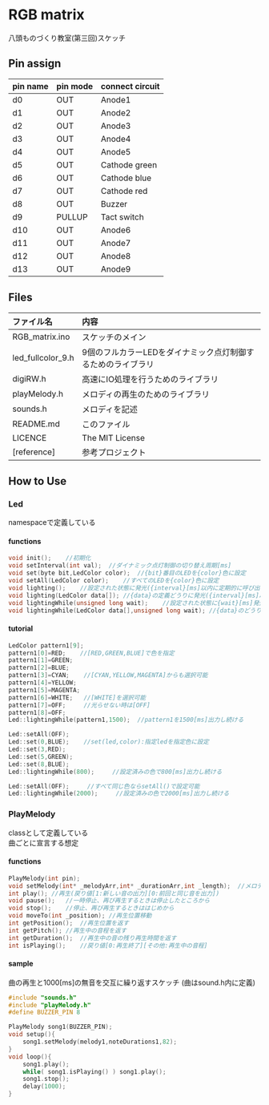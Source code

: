 RGB matrix
==========

八頭ものづくり教室(第三回)スケッチ


Pin assign
----------
|pin name|pin mode|connect circuit|
|:-------|:-------|:--------------|
|d0      |OUT     |Anode1
|d1      |OUT     |Anode2
|d2      |OUT     |Anode3
|d3      |OUT     |Anode4
|d4      |OUT     |Anode5
|d5      |OUT     |Cathode green
|d6      |OUT     |Cathode blue
|d7      |OUT     |Cathode red
|d8      |OUT     |Buzzer
|d9      |PULLUP  |Tact switch
|d10     |OUT     |Anode6
|d11     |OUT     |Anode7
|d12     |OUT     |Anode8
|d13     |OUT     |Anode9

Files
------

|ファイル名|内容|
|:-------|:---|
|RGB_matrix.ino|スケッチのメイン|
|led_fullcolor_9.h|9個のフルカラーLEDをダイナミック点灯制御するためのライブラリ|
|digiRW.h|高速にIO処理を行うためのライブラリ|
|playMelody.h|メロディの再生のためのライブラリ|
|sounds.h|メロディを記述|
|README.md|このファイル|
|LICENCE|The MIT License|
|[reference]|参考プロジェクト|


How to Use
----------

### Led
namespaceで定義している

#### functions
```cpp
void init();    //初期化
void setInterval(int val);  //ダイナミック点灯制御の切り替え周期[ms]
void set(byte bit,LedColor color);  //{bit}番目のLEDを{color}色に設定
void setAll(LedColor color);    //すべてのLEDを{color}色に設定
void lighting();    //設定された状態に発光({interval}[ms]以内に定期的に呼び出しする必要あり)
void lighting(LedColor data[]); //{data}の定義どうりに発光({interval}[ms]以内に定期的に呼び出しする必要あり)
void lightingWhile(unsigned long wait);    //設定された状態に{wait}[ms]発光
void lightingWhile(LedColor data[],unsigned long wait); //{data}のどうりに{wait}[ms]発光
```

#### tutorial
```cpp
LedColor pattern1[9];
pattern1[0]=RED;    //[RED,GREEN,BLUE]で色を指定
pattern1[1]=GREEN;
pattern1[2]=BLUE;
pattern1[3]=CYAN;    //[CYAN,YELLOW,MAGENTA]からも選択可能
pattern1[4]=YELLOW;
pattern1[5]=MAGENTA;
pattern1[6]=WHITE;   //[WHITE]を選択可能
pattern1[7]=OFF;     //光らせない時は[OFF]
pattern1[8]=OFF;
Led::lightingWhile(pattern1,1500);  //pattern1を1500[ms]出力し続ける

Led::setAll(OFF);
Led::set(0,BLUE);    //set(led,color):指定ledを指定色に設定
Led::set(3,RED);
Led::set(5,GREEN);
Led::set(8,BLUE);
Led::lightingWhile(800);     //設定済みの色で800[ms]出力し続ける

Led::setAll(OFF);     //すべて同じ色ならsetAll()で設定可能
Led::lightingWhile(2000);     //設定済みの色で2000[ms]出力し続ける
```

### PlayMelody
classとして定義している  
曲ごとに宣言する想定

#### functions
```cpp
PlayMelody(int pin);
void setMelody(int* _melodyArr,int* _durationArr,int _length);	//メロディーの設定
int play();	//再生(戻り値[1:新しい音の出力][0:前回と同じ音を出力])
void pause();	//一時停止、再び再生するときは停止したところから
void stop();	//停止、再び再生するときははじめから
void moveTo(int _position);	//再生位置移動
int getPosition();	//再生位置を返す
int getPitch();	//再生中の音程を返す
int getDuration();	//再生中の音の残り再生時間を返す
int isPlaying();	//戻り値[0:再生終了][その他:再生中の音程]
```

#### sample
曲の再生と1000[ms]の無音を交互に繰り返すスケッチ
(曲はsound.h内に定義)
```cpp
#include "sounds.h"
#include "playMelody.h"
#define BUZZER_PIN 8

PlayMelody song1(BUZZER_PIN);
void setup(){
    song1.setMelody(melody1,noteDurations1,82);
}
void loop(){
	song1.play();
    while( song1.isPlaying() ) song1.play();
    song1.stop();
    delay(1000);
}
```
